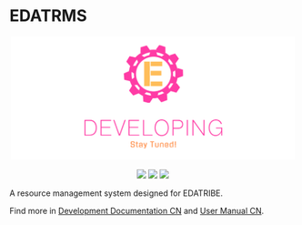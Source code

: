 # EDATRMS

<div align=center><img width="500" src="api_doc/readme.assets/logo.png"/></div>

<p align="center">
    <img src="https://img.shields.io/badge/progress-30%25-orange">
    <img src="https://img.shields.io/badge/python-3.8-blue">
    <img src="https://img.shields.io/badge/sanic-19.12-blue">
</p>



A resource management system designed for EDATRIBE.

Find more in [Development Documentation CN](api_doc/dev.md) and [User Manual CN](api_doc/use.md).

